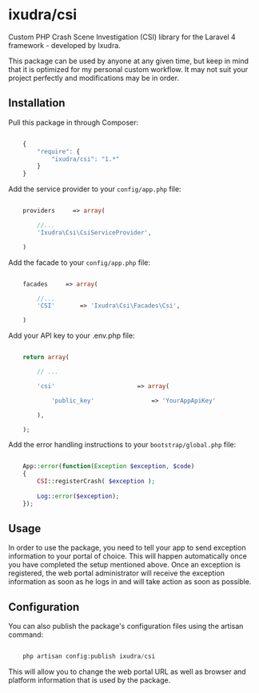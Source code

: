 ixudra/csi
=====================

Custom PHP Crash Scene Investigation (CSI) library for the Laravel 4 framework - developed by Ixudra.

This package can be used by anyone at any given time, but keep in mind that it is optimized for my personal custom workflow. It may not suit your project perfectly and modifications may be in order.



## Installation

Pull this package in through Composer:

```js

    {
        "require": {
            "ixudra/csi": "1.*"
        }
    }

```

Add the service provider to your `config/app.php` file:

```php

    providers     => array(

        //...
        'Ixudra\Csi\CsiServiceProvider',

    )

```

Add the facade to your `config/app.php` file:

```php

    facades     => array(

        //...
        'CSI'       => 'Ixudra\Csi\Facades\Csi',

    )

```


Add your API key to your .env.php file:

```php

    return array(

        // ...

        'csi'                       => array(

            'public_key'                => 'YourAppApiKey'

        ),

    );

```

Add the error handling instructions to your `bootstrap/global.php` file:

```php

    App::error(function(Exception $exception, $code)
    {
        CSI::registerCrash( $exception );
    
        Log::error($exception);
    });

```



## Usage

In order to use the package, you need to tell your app to send exception information to your portal of choice. This will happen automatically once you have completed the setup mentioned above. Once an exception is registered, the web portal administrator will receive the exception information as soon as he logs in and will take action as soon as possible.



## Configuration

You can also publish the package's configuration files using the artisan command:

```php

    php artisan config:publish ixudra/csi

```

This will allow you to change the web portal URL as well as browser and platform information that is used by the package.

